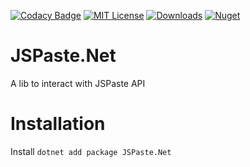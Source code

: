 [![Codacy Badge](https://app.codacy.com/project/badge/Grade/fe6f2024150c4d9492076a4da1a6ccfa)](https://app.codacy.com/gh/Mrgaton/JSPaste-CS)
[![MIT License](https://img.shields.io/github/license/Mrgaton/JSPaste-CS.svg?style=flat)](LICENSE.md)
[![Downloads](https://img.shields.io/github/downloads/Mrgaton/JSPaste-CS/total?color=green)]()
[![Nuget](https://img.shields.io/nuget/v/JSPaste.Net.svg)](https://www.nuget.org/packages/JSPaste.Net/)



# JSPaste.Net

A lib to interact with JSPaste API

# Installation

Install `dotnet add package JSPaste.Net`
